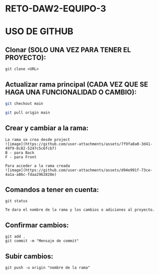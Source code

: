 # RETO-DAW2-EQUIPO-3



# USO DE GITHUB

## Clonar (SOLO UNA VEZ PARA TENER EL PROYECTO):
```
git clone <URL>
```
## Actualizar rama principal (CADA VEZ QUE SE HAGA UNA FUNCIONALIDAD O CAMBIO):
```sh
git checkout main

git pull origin main
```
## Crear y cambiar a la rama:
```
La rama se crea desde project
![image](https://github.com/user-attachments/assets/7f9fa8a0-3d41-49f9-8c82-5247c5c6fcb7)
B - para Back
F - para Front

Para acceder a la rama creada
![image](https://github.com/user-attachments/assets/d94e991f-73ce-4a1a-a86c-fdaa2962820e)

```

## Comandos a tener en cuenta:

```
git status

Te dara el nombre de la rama y los cambios o adiciones al proyecto.
```

## Confirmar cambios:
```
git add .
git commit -m "Mensaje de commit"
```
## Subir cambios:
```
git push -u origin "nombre de la rama"
```
